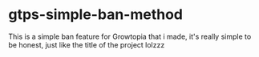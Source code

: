 # gtps-simple-ban-method
This is a simple ban feature for Growtopia that i made, it's really simple to be honest, just like the title of the project lolzzz
